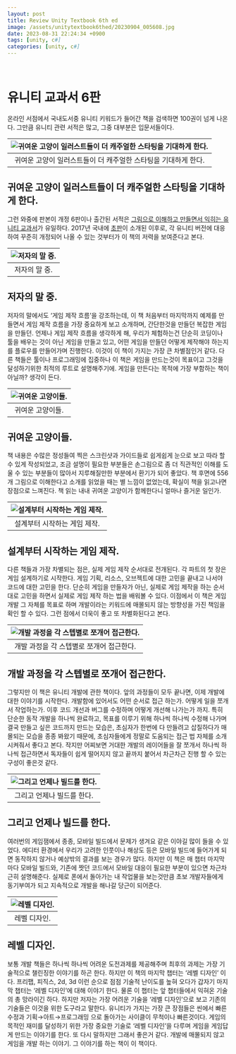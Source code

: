 ```yaml
---
layout: post
title: Review Unity Textbook 6th ed
image: /assets/unitytextbook6thed/20230904_005608.jpg
date: 2023-08-31 22:24:34 +0900
tags: [unity, c#]
categories: [unity, c#]
---
```

<br>

# 유니티 교과서 6판

온라인 서점에서 국내도서중 유니티 키워드가 들어간 책을 검색하면 100권이 넘게 나온다. 그만큼 유니티 관련 서적은 많고, 그중 대부분은 입문서들이다.

| ![귀여운 고양이 일러스트들이 더 캐주얼한 스타팅을 기대하게 한다.](/assets/unitytextbook6thed/20230904_005608.jpg) |
|:--:|
| 귀여운 고양이 일러스트들이 더 캐주얼한 스타팅을 기대하게 한다. |

## 귀여운 고양이 일러스트들이 더 캐주얼한 스타팅을 기대하게 한다.

그런 와중에 판본이 개정 6판이나 출간된 서적은 [그림으로 이해하고 만들면서 익히는 유니티 교과서](https://www.aladin.co.kr/shop/wproduct.aspx?ItemId=317544646)가 유일하다. 2017년 국내에 [초판](https://www.aladin.co.kr/shop/wproduct.aspx?ItemId=106601685)이 소개된 이후로, 각 유니티 버전에 대응하여 꾸준히 개정되어 나올 수 있는 것부터가 이 책의 저력을 보여준다고 본다.

| ![저자의 말 중.](/assets/unitytextbook6thed/20230904_010843.jpg) |
|:--:|
| 저자의 말 중. |

## 저자의 말 중.

저자의 말에서도 ‘게임 제작 흐름’을 강조하는데, 이 책 처음부터 마지막까지 예제를 만들면서 게임 제작 흐름을 가장 중요하게 보고 소개하며, 간단한것을 만들던 복잡한 게임을 만들던. 언제나 게임 제작 흐름을 생각하게 해, 우리가 체험하는건 단순히 코딩이나 툴을 배우는 것이 아닌 게임을 만들고 있고, 어떤 게임을 만들던 어떻게 제작해야 하는지를 플로우를 만들어가며 진행한다. 이것이 이 책이 가지는 가장 큰 차별점인거 같다. 다른 책들은 툴이나 프로그래밍에 집중하나 이 책은 게임을 만드는것이 목표이고 그것을 달성하기위한 최적의 루트로 설명해주기에. 게임을 만든다는 목적에 가장 부함하는 책이 아닐까? 생각이 든다.

| ![귀여운 고양이들.](/assets/unitytextbook6thed/20230904_014105.jpg) |
|:--:|
| 귀여운 고양이들. |

## 귀여운 고양이들.

책 내용은 수많은 정성들여 찍은 스크린샷과 가이드들로 쉽게쉽게 눈으로 보고 따라 할 수 있게 작성되었고, 조금 설명이 필요한 부분들은 손그림으로 좀 더 직관적인 이해를 도울 수 있는 부분들이 많아서 지루해질만한 부분에서 환기가 되어 좋았다. 책 후면에 556개 그림으로 이해한다고 소개를 읽었을 때는 별 느낌이 없었는데, 확실이 책을 읽고나면 장점으로 느껴진다. 책 읽는 내내 귀여운 고양이가 함께한다니 얼마나 즐거운 일인가.

| ![설계부터 시작하는 게임 제작.](/assets/unitytextbook6thed/20230904_014516.jpg) |
|:--:|
| 설계부터 시작하는 게임 제작. |

## 설계부터 시작하는 게임 제작.

다른 책들과 가장 차별되는 점은, 실제 게임 제작 순서대로 전개된다. 각 파트의 첫 장은 게임 설계하기로 시작한다. 게임 기획, 리소스, 오브젝트에 대한 고민을 끝내고 나서야 코드에 대한 고민을 한다. 단순히 게임을 만들자가 아닌, 실제로 게임 제작을 하는 순서대로 고민을 하면서 실제로 게임 제작 하는 법을 배워볼 수 있다. 이점에서 이 책은 게임 개발 그 자체를 목표로 하며 개발이라는 키워드에 매몰되지 않는 방향성을 가진 책임을 확인 할 수 있다. 그런 점에서 더욱이 좋고 또 차별화된다고 본다.

| ![개발 과정을 각 스텝별로 쪼개어 접근한다.](/assets/unitytextbook6thed/20230904_014039.jpg) |
|:--:|
| 개발 과정을 각 스텝별로 쪼개어 접근한다. |

## 개발 과정을 각 스텝별로 쪼개어 접근한다.

그렇지만 이 책은 유니티 개발에 관한 책이다. 앞의 과정들이 모두 끝나면, 이제 개발에 대한 이야기를 시작한다. 개발함에 있어서도 어떤 순서로 접근 하는가. 어떻게 일을 쪼개서 작업하는가. 이후 코드 개선과 버그를 수정하며 어떻게 개선해 나가는가 까지. 특히 단순한 동작 개발을 하나씩 완료하고, 목표를 이루기 위해 하나씩 하나씩 수정해 나가며 결국 만들고 싶은 코드까지 만드는 모습은, 초심자가 한번에 다 만들려고 삽질하다가 매몰되는 모습을 종종 봐왔기 때문에, 초심자들에게 정말로 도움되는 접근 법 자체를 소개시켜줘서 좋다고 본다. 작지만 어찌보면 거대한 개발의 레이어들을 잘 쪼개서 하나씩 하나씩 접근하면서 독자들이 쉽게 떨어지지 않고 끝까지 붙어서 차근차근 진행 할 수 있는 구성이 좋은것 같다.

| ![그리고 언제나 빌드를 한다.](/assets/unitytextbook6thed/20230904_014631.jpg) |
|:--:|
| 그리고 언제나 빌드를 한다. |

## 그리고 언제나 빌드를 한다.

여러번의 게임잼에서 종종, 모바일 빌드에서 문제가 생겨요 같은 이야길 많이 들을 수 있었다. 에디터 환경에서 우리가 고려한 인풋이나 해상도 등은 모바일 빌드에 들어가게 되면 동작하지 않거나 예상밖의 결과를 보는 경우가 많다. 하지만 이 책은 매 챕터 마지막마다 모바일 빌드와, 기존에 짯던 코드에서 모바일 대응이 필요한 부분이 있으면 차근차근히 설명해준다. 실제로 폰에서 돌아가는 내 작업물을 보는것만큼 초보 개발자들에게 동기부여가 되고 지속적으로 개발을 해나갈 당근이 되어준다. 

| ![레벨 디자인.](/assets/unitytextbook6thed/20230904_014651.jpg) |
|:--:|
| 레벨 디자인. |

## 레벨 디자인.

보통 개발 책들은 하나씩 하나씩 어려운 도전과제를 제공해주며 최후의 과제는 가장 기술적으로 챌린징한 이야기를 하곤 한다. 하지만 이 책의 마지막 챕터는 ‘레벨 디자인’ 이다. 프리팹, 피직스, 2d, 3d 이런 순으로 점점 기술적 난이도를 높혀 오다가 갑자기 마지막 챕터는 ‘레벨 디자인’에 대해 이야기 한다. 물론 이 챕터는 앞 챕터들에서 익혀온 기술의 총 망라이긴 하다. 하지만 저자는 가장 어려운 기술을 ‘레벨 디자인’으로 보고 기존의 기술들은 이것을 위한 도구라고 말한다. 유니티가 가지는 가장 큰 장점들은 씬에서 빠른 수정과 기획→아트→프로그래밍 으로 돌아가는 사이클이 무척이나 빠른것이다. 게임의 목적인 재미를 달성하기 위한 가장 중요한 기술로 ‘레벨 디자인’을 다루며 게임을 게임답게 만드는 이야기를 한다. 또 다시 말하지만 그래서 좋은거 같다. 개발에 매몰되지 않고 게임을 개발 하는 이야기. 그 이야기를 하는 책이 이 책이다.

